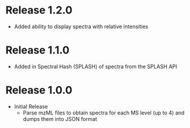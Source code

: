 # Release 1.2.0

* Added ability to display spectra with relative intensities

# Release 1.1.0

* Added in Spectral Hash (SPLASH) of spectra from the SPLASH API

# Release 1.0.0

* Initial Release
  * Parse mzML files to obtain spectra for each MS level (up to 4) and dumps them into JSON format